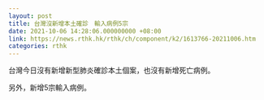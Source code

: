 ```yaml
---
layout: post
title: 台灣沒新增本土確診　輸入病例5宗
date: 2021-10-06 14:28:06.000000000 +08:00
link: https://news.rthk.hk/rthk/ch/component/k2/1613766-20211006.htm
categories: rthk
---
```


台灣今日沒有新增新型肺炎確診本土個案，也沒有新增死亡病例。

另外，新增5宗輸入病例。

